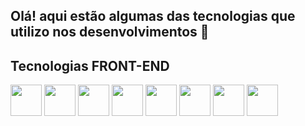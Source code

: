 ## Olá! aqui estão algumas das tecnologias que utilizo nos desenvolvimentos  👋

## Tecnologias FRONT-END
<img src="https://cdn.jsdelivr.net/gh/devicons/devicon@latest/icons/html5/html5-original-wordmark.svg" width='50px' height='50px' />
<img src="https://cdn.jsdelivr.net/gh/devicons/devicon@latest/icons/css3/css3-original-wordmark.svg" width='50px' height='50px' />
<img src="https://cdn.jsdelivr.net/gh/devicons/devicon@latest/icons/javascript/javascript-original.svg" width='50px' height='50px' />
<img src="https://cdn.jsdelivr.net/gh/devicons/devicon@latest/icons/typescript/typescript-original.svg" width='50px' height='50px' />
<img src="https://cdn.jsdelivr.net/gh/devicons/devicon@latest/icons/redux/redux-original.svg" width='50px' height='50px' />
<img src="https://cdn.jsdelivr.net/gh/devicons/devicon@latest/icons/react/react-original-wordmark.svg" width='50px' height='50px' />
<img src="https://cdn.jsdelivr.net/gh/devicons/devicon@latest/icons/nextjs/nextjs-original-wordmark.svg" width='50px' height='50px' />
<img src="https://cdn.jsdelivr.net/gh/devicons/devicon@latest/icons/tailwindcss/tailwindcss-original-wordmark.svg" width='50px' height='50px' />
                    
                             

